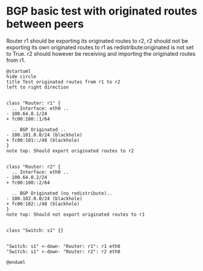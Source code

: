 # BGP basic test with originated routes between peers

Router r1 should be exporting its originated routes to r2, r2 should not be exporting its own originated routes to r1 as redistribute:originated is not set to True. r2 should however be receiving and importing the originated routes from r1.


```plantuml
@startuml
hide circle
title Test originated routes from r1 to r2
left to right direction


class "Router: r1" {
  .. Interface: eth0 ..
- 100.64.0.1/24
+ fc00:100::1/64

  .. BGP Originated ..
- 100.101.0.0/24 (blackhole)
+ fc00:101::/48 (blackhole)
}
note top: Should export originated routes to r2


class "Router: r2" {
  .. Interface: eth0 ..
- 100.64.0.2/24
+ fc00:100::2/64

  .. BGP Originated (no redistribute)..
- 100.102.0.0/24 (blackhole)
+ fc00:102::/48 (blackhole)
}
note top: Should not export originated routes to r1


class "Switch: s1" {}


"Switch: s1" <-down- "Router: r1": r1 eth0
"Switch: s1" <-down- "Router: r2": r2 eth0

@enduml
```
